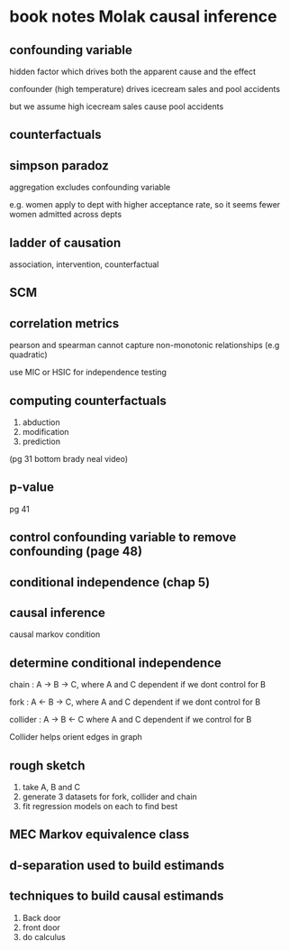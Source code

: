
# book notes Molak causal inference

## confounding variable

hidden factor which drives both the apparent cause and the effect

confounder (high temperature) drives icecream sales and pool accidents

but we assume high icecream sales cause pool accidents

## counterfactuals

## simpson paradoz 

aggregation excludes confounding variable

e.g. women apply to dept with higher acceptance rate, so it seems fewer women admitted across depts

## ladder of causation

association, intervention, counterfactual

## SCM

## correlation metrics 

pearson and spearman cannot capture non-monotonic relationships (e.g quadratic)

use MIC or HSIC for independence testing

## computing counterfactuals

1. abduction
2. modification
3. prediction

(pg 31 bottom brady neal video)

## p-value 

pg 41

## control confounding variable to remove confounding (page 48)

## conditional independence (chap 5)

## causal inference

causal markov condition

## determine conditional independence

chain : A -> B -> C, where A and C dependent if we dont control for B

fork : A <- B -> C, where A and C dependent if we dont control for B

collider : A -> B <- C where A and C dependent if we control for B

Collider helps orient edges in graph

## rough sketch

1. take A, B and C
2. generate 3 datasets for fork, collider and chain
3. fit regression models on each to find best

## MEC Markov equivalence class

## d-separation used to build estimands

## techniques to build causal estimands

1. Back door
2. front door
3. do calculus

   


   
